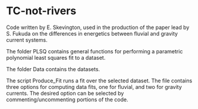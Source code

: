# TC-not-rivers
Code written by E. Skevington, used in the production of the paper lead by S. Fukuda on the differences in energetics between fluvial and gravity current systems.

The folder PLSQ contains general functions for performing a parametric polynomial least squares fit to a dataset.

The folder Data contains the datasets.

The script Produce_Fit runs a fit over the selected dataset. 
The file contains three options for computing data fits, one for fluvial, and two for gravity currents. 
The desired option can be selected by commenting/uncommenting portions of the code.
